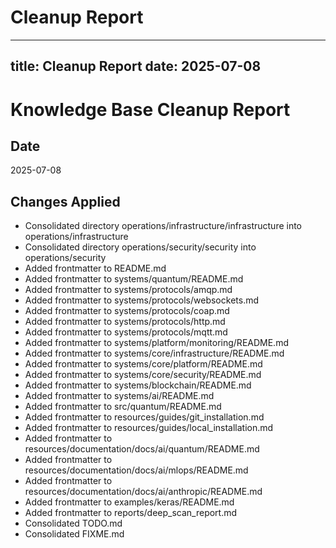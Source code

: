 # Cleanup Report

---
title: Cleanup Report
date: 2025-07-08
---

# Knowledge Base Cleanup Report

## Date
2025-07-08

## Changes Applied
- Consolidated directory operations/infrastructure/infrastructure into operations/infrastructure
- Consolidated directory operations/security/security into operations/security
- Added frontmatter to README.md
- Added frontmatter to systems/quantum/README.md
- Added frontmatter to systems/protocols/amqp.md
- Added frontmatter to systems/protocols/websockets.md
- Added frontmatter to systems/protocols/coap.md
- Added frontmatter to systems/protocols/http.md
- Added frontmatter to systems/protocols/mqtt.md
- Added frontmatter to systems/platform/monitoring/README.md
- Added frontmatter to systems/core/infrastructure/README.md
- Added frontmatter to systems/core/platform/README.md
- Added frontmatter to systems/core/security/README.md
- Added frontmatter to systems/blockchain/README.md
- Added frontmatter to systems/ai/README.md
- Added frontmatter to src/quantum/README.md
- Added frontmatter to resources/guides/git_installation.md
- Added frontmatter to resources/guides/local_installation.md
- Added frontmatter to resources/documentation/docs/ai/quantum/README.md
- Added frontmatter to resources/documentation/docs/ai/mlops/README.md
- Added frontmatter to resources/documentation/docs/ai/anthropic/README.md
- Added frontmatter to examples/keras/README.md
- Added frontmatter to reports/deep_scan_report.md
- Consolidated TODO.md
- Consolidated FIXME.md
